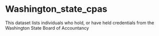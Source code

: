 # Washington_state_cpas
 This dataset lists individuals who hold, or have held credentials from the Washington State Board of Accountancy
